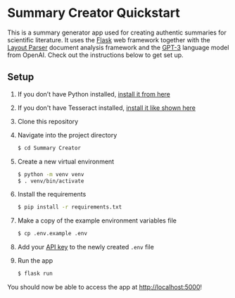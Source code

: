 # Summary Creator Quickstart

This is a summary generator app used for creating authentic summaries for scientific literature. It uses the [Flask](https://flask.palletsprojects.com/en/2.0.x/) web framework together with the [Layout Parser](https://layout-parser.github.io/) document analysis framework and the [GPT-3](https://openai.com/api/) language model from OpenAI. Check out the instructions below to get set up.

## Setup

1. If you don’t have Python installed, [install it from here](https://www.python.org/downloads/)

2. If you don't have Tesseract installed, [install it like shown here](https://tesseract-ocr.github.io/tessdoc/Installation.html)

3. Clone this repository

4. Navigate into the project directory

   ```bash
   $ cd Summary Creator
   ```

5. Create a new virtual environment

   ```bash
   $ python -m venv venv
   $ . venv/bin/activate
   ```

6. Install the requirements

   ```bash
   $ pip install -r requirements.txt
   ```

7. Make a copy of the example environment variables file

   ```bash
   $ cp .env.example .env
   ```

8. Add your [API key](https://beta.openai.com/account/api-keys) to the newly created `.env` file

9. Run the app

   ```bash
   $ flask run
   ```

You should now be able to access the app at [http://localhost:5000](http://localhost:5000)!
